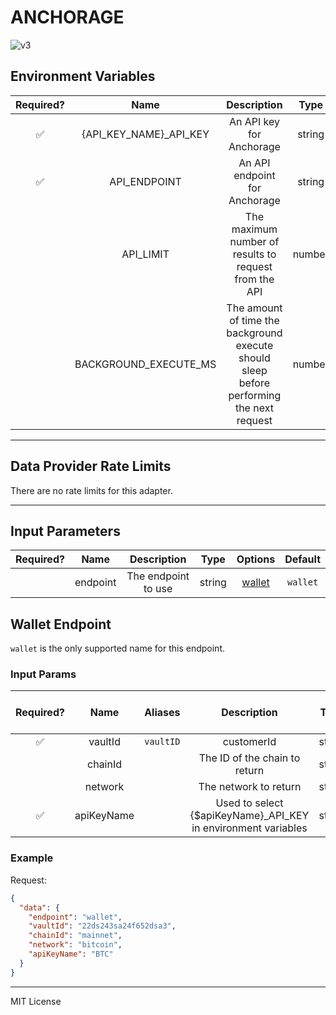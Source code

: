 # ANCHORAGE

![v3](https://img.shields.io/badge/framework%20version-v3-blueviolet)

## Environment Variables

| Required? |          Name           |                                        Description                                        |  Type  | Options | Default |
| :-------: | :---------------------: | :---------------------------------------------------------------------------------------: | :----: | :-----: | :-----: |
|    ✅     | {API_KEY_NAME}\_API_KEY |                                 An API key for Anchorage                                  | string |         |         |
|    ✅     |      API_ENDPOINT       |                               An API endpoint for Anchorage                               | string |         |         |
|           |        API_LIMIT        |                   The maximum number of results to request from the API                   | number |         |  `50`   |
|           |  BACKGROUND_EXECUTE_MS  | The amount of time the background execute should sleep before performing the next request | number |         | `10000` |

---

## Data Provider Rate Limits

There are no rate limits for this adapter.

---

## Input Parameters

| Required? |   Name   |     Description     |  Type  |          Options           | Default  |
| :-------: | :------: | :-----------------: | :----: | :------------------------: | :------: |
|           | endpoint | The endpoint to use | string | [wallet](#wallet-endpoint) | `wallet` |

## Wallet Endpoint

`wallet` is the only supported name for this endpoint.

### Input Params

| Required? |    Name    |  Aliases  |                          Description                           |  Type  |       Options        |  Default  | Depends On | Not Valid With |
| :-------: | :--------: | :-------: | :------------------------------------------------------------: | :----: | :------------------: | :-------: | :--------: | :------------: |
|    ✅     |  vaultId   | `vaultID` |                           customerId                           | string |                      |           |            |                |
|           |  chainId   |           |                 The ID of the chain to return                  | string | `mainnet`, `testnet` | `mainnet` |            |                |
|           |  network   |           |                     The network to return                      | string |                      | `bitcoin` |            |                |
|    ✅     | apiKeyName |           | Used to select {$apiKeyName}\_API_KEY in environment variables | string |                      |           |            |                |

### Example

Request:

```json
{
  "data": {
    "endpoint": "wallet",
    "vaultId": "22ds243sa24f652dsa3",
    "chainId": "mainnet",
    "network": "bitcoin",
    "apiKeyName": "BTC"
  }
}
```

---

MIT License
